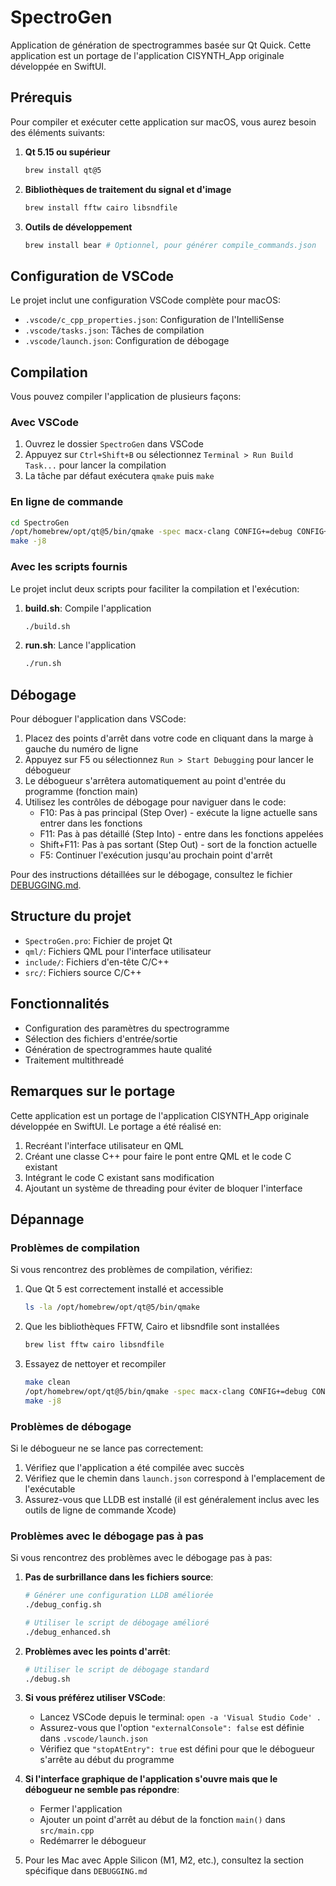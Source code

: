 # SpectroGen

Application de génération de spectrogrammes basée sur Qt Quick. Cette application est un portage de l'application CISYNTH_App originale développée en SwiftUI.

## Prérequis

Pour compiler et exécuter cette application sur macOS, vous aurez besoin des éléments suivants:

1. **Qt 5.15 ou supérieur**
   ```bash
   brew install qt@5
   ```

2. **Bibliothèques de traitement du signal et d'image**
   ```bash
   brew install fftw cairo libsndfile
   ```

3. **Outils de développement**
   ```bash
   brew install bear # Optionnel, pour générer compile_commands.json
   ```

## Configuration de VSCode

Le projet inclut une configuration VSCode complète pour macOS:

- `.vscode/c_cpp_properties.json`: Configuration de l'IntelliSense
- `.vscode/tasks.json`: Tâches de compilation
- `.vscode/launch.json`: Configuration de débogage

## Compilation

Vous pouvez compiler l'application de plusieurs façons:

### Avec VSCode

1. Ouvrez le dossier `SpectroGen` dans VSCode
2. Appuyez sur `Ctrl+Shift+B` ou sélectionnez `Terminal > Run Build Task...` pour lancer la compilation
3. La tâche par défaut exécutera `qmake` puis `make`

### En ligne de commande

```bash
cd SpectroGen
/opt/homebrew/opt/qt@5/bin/qmake -spec macx-clang CONFIG+=debug CONFIG+=qml_debug
make -j8
```

### Avec les scripts fournis

Le projet inclut deux scripts pour faciliter la compilation et l'exécution:

1. **build.sh**: Compile l'application
   ```bash
   ./build.sh
   ```

2. **run.sh**: Lance l'application
   ```bash
   ./run.sh
   ```

## Débogage

Pour déboguer l'application dans VSCode:

1. Placez des points d'arrêt dans votre code en cliquant dans la marge à gauche du numéro de ligne
2. Appuyez sur F5 ou sélectionnez `Run > Start Debugging` pour lancer le débogueur
3. Le débogueur s'arrêtera automatiquement au point d'entrée du programme (fonction main)
4. Utilisez les contrôles de débogage pour naviguer dans le code:
   - F10: Pas à pas principal (Step Over) - exécute la ligne actuelle sans entrer dans les fonctions
   - F11: Pas à pas détaillé (Step Into) - entre dans les fonctions appelées
   - Shift+F11: Pas à pas sortant (Step Out) - sort de la fonction actuelle
   - F5: Continuer l'exécution jusqu'au prochain point d'arrêt

Pour des instructions détaillées sur le débogage, consultez le fichier [DEBUGGING.md](DEBUGGING.md).

## Structure du projet

- `SpectroGen.pro`: Fichier de projet Qt
- `qml/`: Fichiers QML pour l'interface utilisateur
- `include/`: Fichiers d'en-tête C/C++
- `src/`: Fichiers source C/C++

## Fonctionnalités

- Configuration des paramètres du spectrogramme
- Sélection des fichiers d'entrée/sortie
- Génération de spectrogrammes haute qualité
- Traitement multithreadé

## Remarques sur le portage

Cette application est un portage de l'application CISYNTH_App originale développée en SwiftUI. Le portage a été réalisé en:

1. Recréant l'interface utilisateur en QML
2. Créant une classe C++ pour faire le pont entre QML et le code C existant
3. Intégrant le code C existant sans modification
4. Ajoutant un système de threading pour éviter de bloquer l'interface

## Dépannage

### Problèmes de compilation

Si vous rencontrez des problèmes de compilation, vérifiez:

1. Que Qt 5 est correctement installé et accessible
   ```bash
   ls -la /opt/homebrew/opt/qt@5/bin/qmake
   ```

2. Que les bibliothèques FFTW, Cairo et libsndfile sont installées
   ```bash
   brew list fftw cairo libsndfile
   ```

3. Essayez de nettoyer et recompiler
   ```bash
   make clean
   /opt/homebrew/opt/qt@5/bin/qmake -spec macx-clang CONFIG+=debug CONFIG+=qml_debug
   make -j8
   ```

### Problèmes de débogage

Si le débogueur ne se lance pas correctement:

1. Vérifiez que l'application a été compilée avec succès
2. Vérifiez que le chemin dans `launch.json` correspond à l'emplacement de l'exécutable
3. Assurez-vous que LLDB est installé (il est généralement inclus avec les outils de ligne de commande Xcode)

### Problèmes avec le débogage pas à pas

Si vous rencontrez des problèmes avec le débogage pas à pas:

1. **Pas de surbrillance dans les fichiers source**:
   ```bash
   # Générer une configuration LLDB améliorée
   ./debug_config.sh
   
   # Utiliser le script de débogage amélioré
   ./debug_enhanced.sh
   ```

2. **Problèmes avec les points d'arrêt**:
   ```bash
   # Utiliser le script de débogage standard
   ./debug.sh
   ```

3. **Si vous préférez utiliser VSCode**:
   - Lancez VSCode depuis le terminal: `open -a 'Visual Studio Code' .`
   - Assurez-vous que l'option `"externalConsole": false` est définie dans `.vscode/launch.json`
   - Vérifiez que `"stopAtEntry": true` est défini pour que le débogueur s'arrête au début du programme

4. **Si l'interface graphique de l'application s'ouvre mais que le débogueur ne semble pas répondre**:
   - Fermer l'application
   - Ajouter un point d'arrêt au début de la fonction `main()` dans `src/main.cpp`
   - Redémarrer le débogueur

5. Pour les Mac avec Apple Silicon (M1, M2, etc.), consultez la section spécifique dans `DEBUGGING.md`
